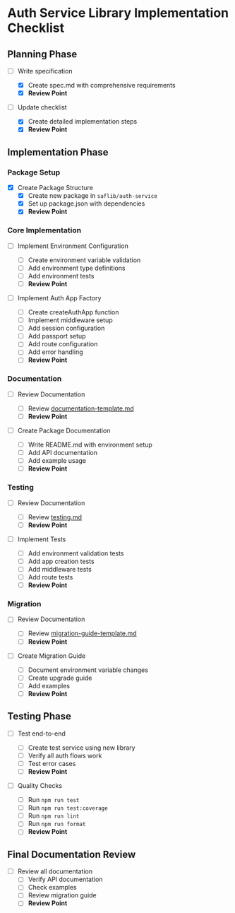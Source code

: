 # Auth Service Library Implementation Checklist

## Planning Phase

- [ ] Write specification

  - [x] Create spec.md with comprehensive requirements
  - [x] **Review Point**

- [ ] Update checklist
  - [x] Create detailed implementation steps
  - [x] **Review Point**

## Implementation Phase

### Package Setup

- [x] Create Package Structure
  - [x] Create new package in `saflib/auth-service`
  - [x] Set up package.json with dependencies
  - [x] **Review Point**

### Core Implementation

- [ ] Implement Environment Configuration

  - [ ] Create environment variable validation
  - [ ] Add environment type definitions
  - [ ] Add environment tests
  - [ ] **Review Point**

- [ ] Implement Auth App Factory
  - [ ] Create createAuthApp function
  - [ ] Implement middleware setup
  - [ ] Add session configuration
  - [ ] Add passport setup
  - [ ] Add route configuration
  - [ ] Add error handling
  - [ ] **Review Point**

### Documentation

- [ ] Review Documentation

  - [ ] Review [documentation-template.md](../../docs/documentation-template.md)
  - [ ] **Review Point**

- [ ] Create Package Documentation
  - [ ] Write README.md with environment setup
  - [ ] Add API documentation
  - [ ] Add example usage
  - [ ] **Review Point**

### Testing

- [ ] Review Documentation

  - [ ] Review [testing.md](../../lib/vitest/docs/testing.md)
  - [ ] **Review Point**

- [ ] Implement Tests
  - [ ] Add environment validation tests
  - [ ] Add app creation tests
  - [ ] Add middleware tests
  - [ ] Add route tests
  - [ ] **Review Point**

### Migration

- [ ] Review Documentation

  - [ ] Review [migration-guide-template.md](../../docs/migration-guide-template.md)
  - [ ] **Review Point**

- [ ] Create Migration Guide
  - [ ] Document environment variable changes
  - [ ] Create upgrade guide
  - [ ] Add examples
  - [ ] **Review Point**

## Testing Phase

- [ ] Test end-to-end

  - [ ] Create test service using new library
  - [ ] Verify all auth flows work
  - [ ] Test error cases
  - [ ] **Review Point**

- [ ] Quality Checks
  - [ ] Run `npm run test`
  - [ ] Run `npm run test:coverage`
  - [ ] Run `npm run lint`
  - [ ] Run `npm run format`
  - [ ] **Review Point**

## Final Documentation Review

- [ ] Review all documentation
  - [ ] Verify API documentation
  - [ ] Check examples
  - [ ] Review migration guide
  - [ ] **Review Point**
